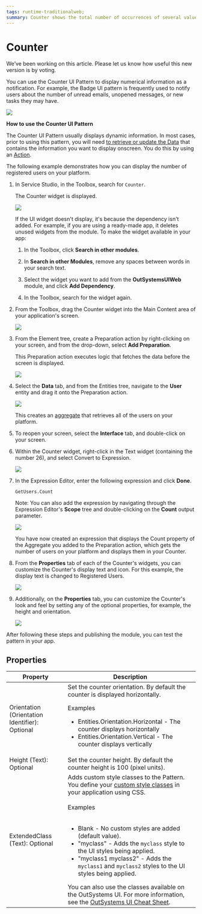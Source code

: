 ```yaml
---
tags: runtime-traditionalweb; 
summary: Counter shows the total number of occurrences of several values regarding a single topic.
---
```


# Counter

<div class="info" markdown="1">

We’ve been working on this article. Please let us know how useful this new version is by voting.

</div>

You can use the Counter UI Pattern to display numerical information as a notification. For example, the Badge UI pattern is frequently used to notify users about the number of unread emails, unopened messages, or new tasks they may have.

![](<images/counter-14-ss.png>)

**How to use the Counter UI Pattern**

The Counter UI Pattern usually displays dynamic information. In most cases, prior to using this pattern, you will need [to retrieve or update the Data](../../../../../develop/data/intro.md) that contains the information you want to display onscreen. You do this by using an [Action](../../../../../develop/logic/action-web.md).

The following example demonstrates how you can display the number of registered users on your platform.

1. In Service Studio, in the Toolbox, search for `Counter`.

    The Counter widget is displayed.

    ![](<images/counter-7-ss.png>)

    If the UI widget doesn't display, it's because the dependency isn't added. For example, if you are using a ready-made app, it deletes unused widgets from the module. To make the widget available in your app:

    1. In the Toolbox, click **Search in other modules**.

    1. In **Search in other Modules**, remove any spaces between words in your search text.
    
    1. Select the widget you want to add from the **OutSystemsUIWeb** module, and click **Add Dependency**. 
    
    1. In the Toolbox, search for the widget again.

1. From the Toolbox, drag the Counter widget into the Main Content area of your application's screen.

    ![](<images/counter-9-ss.png>)

1. From the Element tree, create a Preparation action by right-clicking on your screen, and from the drop-down, select **Add Preparation**.

    This Preparation action executes logic that fetches the data before the screen is displayed.

    ![](<images/counter-8-ss.png>)

1. Select the **Data** tab, and from the Entities tree, navigate to the **User** entity and drag it onto the Preparation action.

    ![](<images/counter-10-ss.png>)

    This creates an [aggregate](https://success.outsystems.com/Documentation/11/Reference/OutSystems_Language/Data/Handling_Data/Queries/Aggregate) that retrieves all of the users on your platform.

1. To reopen your screen, select the **Interface** tab, and double-click on your screen.

1. Within the Counter widget, right-click in the Text widget (containing the number 26), and select Convert to Expression.

    ![](<images/counter-11-ss.png>)

1. In the Expression Editor, enter the following expression and click **Done**.

    `GetUsers.Count`

    Note: You can also add the expression by navigating through the Expression Editor's **Scope** tree and double-clicking on the **Count** output parameter.

   ![](<images/counter-12-ss.png>)

   You have now created an expression that displays the Count property of the Aggregate you added to the Preparation action, which gets the number of users on your platform and displays them in your Counter.

1. From the **Properties** tab of each of the Counter's widgets, you can customize the Counter's display text and icon. For this example, the display text is changed to Registered Users.

      ![](<images/counter-13-ss.png>)

1. Additionally, on the **Properties** tab, you can customize the Counter's look and feel by setting any of the optional properties, for example, the height and orientation.

      ![](<images/counter-3-ss.png>)

After following these steps and publishing the module, you can test the pattern in your app.

## Properties

| Property |  Description |
|---|---|
| Orientation (Orientation Identifier): Optional  | Set the counter orientation. By default the counter is displayed horizontally. <p> Examples <ul><li>Entities.Orientation.Horizontal - The counter displays horizontally </li><li>Entities.Orientation.Vertical - The counter displays vertically</li></ul></p> |
| Height (Text): Optional  | Set the counter height. By default the counter height is 100 (pixel units). | 
|ExtendedClass (Text): Optional | Adds custom style classes to the Pattern. You define your [custom style classes](../../../look-feel/css.md) in your application using CSS.<br/><br/>Examples<br/><br/> <ul><li>Blank - No custom styles are added (default value).</li><li>"myclass" - Adds the ``myclass`` style to the UI styles being applied.</li><li>"myclass1 myclass2" - Adds the ``myclass1`` and ``myclass2`` styles to the UI styles being applied.</li></ul>You can also use the classes available on the OutSystems UI. For more information, see the [OutSystems UI Cheat Sheet](https://outsystemsui.outsystems.com/OutSystemsUIWebsite/CheatSheet).|
